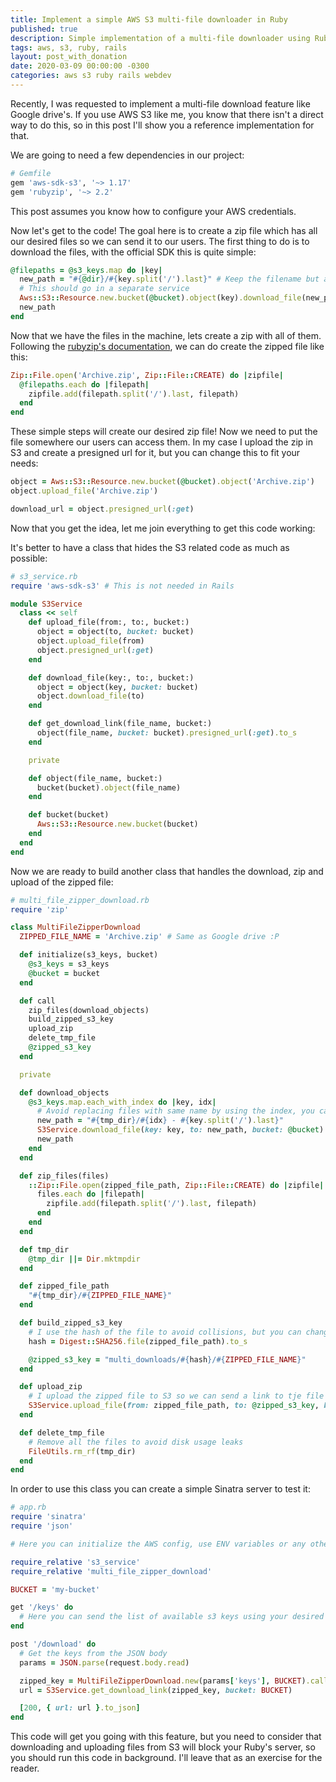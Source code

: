 ```yaml
---
title: Implement a simple AWS S3 multi-file downloader in Ruby
published: true
description: Simple implementation of a multi-file downloader using Ruby backed by AWS S3
tags: aws, s3, ruby, rails
layout: post_with_donation
date: 2020-03-09 00:00:00 -0300
categories: aws s3 ruby rails webdev
---
```


Recently, I was requested to implement a multi-file download feature like Google drive's. If you use AWS S3 like me, you know that there isn't a direct way to do this, so in this post I'll show you a reference implementation for that.

We are going to need a few dependencies in our project:

```ruby
# Gemfile
gem 'aws-sdk-s3', '~> 1.17'
gem 'rubyzip', '~> 2.2'
```

This post assumes you know how to configure your AWS credentials.

Now let's get to the code! The goal here is to create a zip file which has all our desired files so we can send it to our users. The first thing to do is to download the files, with the official SDK this is quite simple:

```ruby
@filepaths = @s3_keys.map do |key|
  new_path = "#{@dir}/#{key.split('/').last}" # Keep the filename but avoid the fill path
  # This should go in a separate service
  Aws::S3::Resource.new.bucket(@bucket).object(key).download_file(new_path)
  new_path
end
```

Now that we have the files in the machine, lets create a zip with all of them. Following the [rubyzip's documentation](https://github.com/rubyzip/rubyzip#basic-zip-archive-creation), we can do create the zipped file like this:

```ruby
Zip::File.open('Archive.zip', Zip::File::CREATE) do |zipfile|
  @filepaths.each do |filepath|
    zipfile.add(filepath.split('/').last, filepath)
  end
end
```

These simple steps will create our desired zip file! Now we need to put the file somewhere our users can access them. In my case I upload the zip in S3 and create a presigned url for it, but you can change this to fit your needs:

```ruby
object = Aws::S3::Resource.new.bucket(@bucket).object('Archive.zip')
object.upload_file('Archive.zip')

download_url = object.presigned_url(:get)
```

Now that you get the idea, let me join everything to get this code working:

It's better to have a class that hides the S3 related code as much as possible:

```ruby
# s3_service.rb
require 'aws-sdk-s3' # This is not needed in Rails

module S3Service
  class << self
    def upload_file(from:, to:, bucket:)
      object = object(to, bucket: bucket)
      object.upload_file(from)
      object.presigned_url(:get)
    end

    def download_file(key:, to:, bucket:)
      object = object(key, bucket: bucket)
      object.download_file(to)
    end

    def get_download_link(file_name, bucket:)
      object(file_name, bucket: bucket).presigned_url(:get).to_s
    end

    private

    def object(file_name, bucket:)
      bucket(bucket).object(file_name)
    end

    def bucket(bucket)
      Aws::S3::Resource.new.bucket(bucket)
    end
  end
end
```

Now we are ready to build another class that handles the download, zip and upload of the zipped file:

```ruby
# multi_file_zipper_download.rb
require 'zip'

class MultiFileZipperDownload
  ZIPPED_FILE_NAME = 'Archive.zip' # Same as Google drive :P

  def initialize(s3_keys, bucket)
    @s3_keys = s3_keys
    @bucket = bucket
  end

  def call
    zip_files(download_objects)
    build_zipped_s3_key
    upload_zip
    delete_tmp_file
    @zipped_s3_key
  end

  private

  def download_objects
    @s3_keys.map.each_with_index do |key, idx|
      # Avoid replacing files with same name by using the index, you can skip this if you like
      new_path = "#{tmp_dir}/#{idx} - #{key.split('/').last}"
      S3Service.download_file(key: key, to: new_path, bucket: @bucket)
      new_path
    end
  end

  def zip_files(files)
    ::Zip::File.open(zipped_file_path, Zip::File::CREATE) do |zipfile|
      files.each do |filepath|
        zipfile.add(filepath.split('/').last, filepath)
      end
    end
  end

  def tmp_dir
    @tmp_dir ||= Dir.mktmpdir
  end

  def zipped_file_path
    "#{tmp_dir}/#{ZIPPED_FILE_NAME}"
  end

  def build_zipped_s3_key
    # I use the hash of the file to avoid collisions, but you can change this to whatever you like
    hash = Digest::SHA256.file(zipped_file_path).to_s

    @zipped_s3_key = "multi_downloads/#{hash}/#{ZIPPED_FILE_NAME}"
  end

  def upload_zip
    # I upload the zipped file to S3 so we can send a link to tje file afterwards
    S3Service.upload_file(from: zipped_file_path, to: @zipped_s3_key, bucket: @bucket)
  end

  def delete_tmp_file
    # Remove all the files to avoid disk usage leaks
    FileUtils.rm_rf(tmp_dir)
  end
end
```

In order to use this class you can create a simple Sinatra server to test it:

```ruby
# app.rb
require 'sinatra'
require 'json'

# Here you can initialize the AWS config, use ENV variables or any other valid configuration method

require_relative 's3_service'
require_relative 'multi_file_zipper_download'

BUCKET = 'my-bucket'

get '/keys' do
  # Here you can send the list of available s3 keys using your desired storage
end

post '/download' do
  # Get the keys from the JSON body
  params = JSON.parse(request.body.read)

  zipped_key = MultiFileZipperDownload.new(params['keys'], BUCKET).call
  url = S3Service.get_download_link(zipped_key, bucket: BUCKET)

  [200, { url: url }.to_json]
end
```

This code will get you going with this feature, but you need to consider that downloading and uploading files from S3 will block your Ruby's server, so you should run this code in background. I'll leave that as an exercise for the reader.
